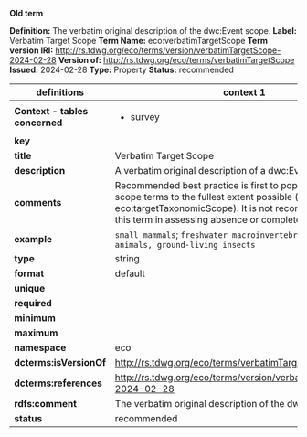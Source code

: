 **Old term**

**Definition:** The verbatim original description of the dwc:Event scope.
**Label:** Verbatim Target Scope
**Term Name:** eco:verbatimTargetScope
**Term version IRI:** http://rs.tdwg.org/eco/terms/version/verbatimTargetScope-2024-02-28
**Version of:** http://rs.tdwg.org/eco/terms/verbatimTargetScope
**Issued:** 2024-02-28
**Type:** Property
**Status:** recommended


| definitions | context 1 |
|-|-|
| **Context - tables concerned** | <ul><li>survey</li></ul> |
| **key** |  |
| **title** | Verbatim Target Scope |
| **description** | A verbatim original description of a dwc:Event scope. |
| **comments** | Recommended best practice is first to populate explicit scope terms to the fullest extent possible (e.g., eco:targetTaxonomicScope). It is not recommended to use this term in assessing absence or completeness. |
| **example** | `small mammals`; `freshwater macroinvertebrates`; `dead animals, ground-living insects` |
| **type** | string |
| **format** | default |
| **unique** |  |
| **required** |  |
| **minimum** |  |
| **maximum** |  |
| **namespace** | eco |
| **dcterms:isVersionOf** | http://rs.tdwg.org/eco/terms/verbatimTargetScope |
| **dcterms:references** | http://rs.tdwg.org/eco/terms/version/verbatimTargetScope-2024-02-28 |
| **rdfs:comment** | The verbatim original description of the dwc:Event scope. |
| **status** | recommended |
